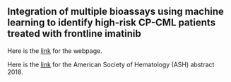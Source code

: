 ## Integration of multiple bioassays using machine learning to identify high-risk CP-CML patients treated with frontline imatinib

Here is the [link](https://chungkok.github.io/CML-bioassays.ml) for the webpage.

Here is the [link](https://ash.confex.com/ash/2018/webprogram/Paper117633.html) for the American Society of Hematology (ASH) abstract 2018.
